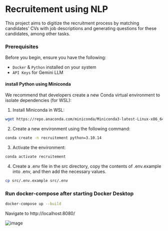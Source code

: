 # Recruitement using NLP

This project aims to digitize the recruitment process by matching candidates' CVs with job descriptions and generating questions for these candidates, among other tasks.

### Prerequisites

Before you begin, ensure you have the following:

- `Docker` & `Python` installed on your system
- `API Keys` for Gemini LLM  

#### install Python using Miniconda

We recommend that developers create a new Conda virtual environment to isolate dependencies (for WSL):
1) Install Miniconda in WSL:
```bash 
wget https://repo.anaconda.com/miniconda/Miniconda3-latest-Linux-x86_64.sh
```
2) Create a new environment using the following command:
```bash
conda create -n recruitement python=3.10.14
```
3) Activate the environment:
```bash
conda activate recruitement
```
4) Create a .env file in the src directory, copy the contents of .env.example into .env, and then add the necessary values.
```bash
cp src/.env.example src/.env

```

### Run docker-compose after starting Docker Desktop
```bash
docker-compose up --build
```
Navigate to http://localhost:8080/

![image](https://github.com/user-attachments/assets/559726b2-9103-4a4f-8be9-04ec811ad0ee)

